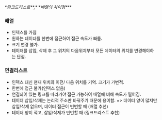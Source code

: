 ***\*링크드리스트\**\**,\** \**배열의 차이점\**** 

### 배열

- 인덱스를 가짐
- 원하는 데이터를 한번에 접근하여 접근 속도가 빠름.
- 크기 변경 불가.
- 데이터를 삽입, 삭제 후 그 위치의 다음위치부터 모든 데이터의 위치를 변경해야하는 단점.

### 연결리스트

- 인덱스 대신 현재 위치의 이전/ 다음 위치를 기억. 크기가 가변적.
- 한번에 접근 불가(인덱스 없음)
- 연결되어 있는 링크를 따라가야 접근 가능하여 배열에 비해 속도가 떨어짐.
- 데이터 삽입/삭제는 논리적 주소만 바꿔주기 때문에 용이함. => 데이터 양이 많지만 삽입/삭제 없으며, 데이터 접근이 빈번할 때 (배열 추천)
- 데이터 양이 적고, 삽입/삭제가 빈번할 때 (링크드리스트 추천)


